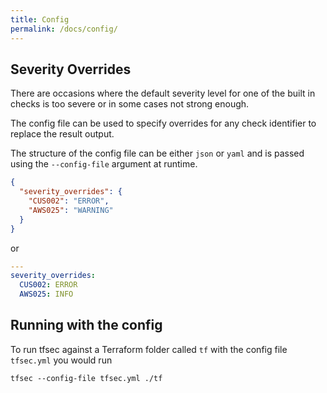 ```yaml
---
title: Config
permalink: /docs/config/
---
```


## Severity Overrides

There are occasions where the default severity level for one of the built in checks is too severe or in some cases not strong enough. 

The config file can be used to specify overrides for any check identifier to replace the result output.

The structure of the config file can be either `json` or `yaml` and is passed using the `--config-file` argument at runtime.

```json
{
  "severity_overrides": {
    "CUS002": "ERROR",
    "AWS025": "WARNING"
  }
}
``` 

or 
```yaml
---
severity_overrides:
  CUS002: ERROR
  AWS025: INFO
```

## Running with the config

To run tfsec against a Terraform folder called `tf` with the config file `tfsec.yml` you would run 

```shell script
tfsec --config-file tfsec.yml ./tf
```
